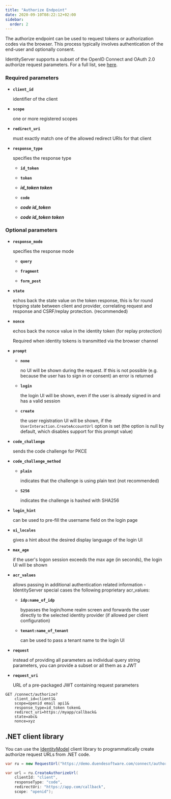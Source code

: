 ```yaml
---
title: "Authorize Endpoint"
date: 2020-09-10T08:22:12+02:00
sidebar:
  order: 2
---
```


The authorize endpoint can be used to request tokens or authorization codes via the browser.
This process typically involves authentication of the end-user and optionally consent.

IdentityServer supports a subset of the OpenID Connect and OAuth 2.0 authorize request parameters. For a full list,
see [here](https://openid.net/specs/openid-connect-core-1_0.html#authrequest).

### Required parameters

* **`client_id`**

  identifier of the client

* **`scope`**

  one or more registered scopes

* **`redirect_uri`**

  must exactly match one of the allowed redirect URIs for that client

* **`response_type`**

  specifies the response type

    * **`id_token`**

    * **`token`**

    * ***id_token token***

    * **`code`**

    * ***code id_token***

    * ***code id_token token***

### Optional parameters

* **`response_mode`**

  specifies the response mode

    * **`query`**

    * **`fragment`**

    * **`form_post`**

* **`state`**

  echos back the state value on the token response,
  this is for round tripping state between client and provider, correlating request and response and CSRF/replay
  protection. (recommended)

* **`nonce`**

  echos back the nonce value in the identity token (for replay protection)

  Required when identity tokens is transmitted via the browser channel

* **`prompt`**

    * **`none`**

      no UI will be shown during the request. If this is not possible (e.g. because the user has to sign in or consent)
      an error is returned

    * **`login`**

      the login UI will be shown, even if the user is already signed in and has a valid session

    * **`create`**

      the user registration UI will be shown, if the `UserInteraction.CreateAccountUrl` option is set (the option is
      null by default, which disables support for this prompt value)

* **`code_challenge`**

  sends the code challenge for PKCE

* **`code_challenge_method`**

    * **`plain`**

      indicates that the challenge is using plain text (not recommended)

    * **`S256`**

      indicates the challenge is hashed with SHA256

* **`login_hint`**

  can be used to pre-fill the username field on the login page

* **`ui_locales`**

  gives a hint about the desired display language of the login UI

* **`max_age`**

  if the user's logon session exceeds the max age (in seconds), the login UI will be shown

* **`acr_values`**

  allows passing in additional authentication related information - IdentityServer special cases the following
  proprietary acr_values:

    * **`idp:name_of_idp`**

      bypasses the login/home realm screen and forwards the user directly to the selected identity provider (if allowed
      per client configuration)

    * **`tenant:name_of_tenant`**

      can be used to pass a tenant name to the login UI

* **`request`**

  instead of providing all parameters as individual query string parameters, you can provide a subset or all them as
  a JWT

* **`request_uri`**

  URL of a pre-packaged JWT containing request parameters

```text
GET /connect/authorize?
    client_id=client1&
    scope=openid email api1&
    response_type=id_token token&
    redirect_uri=https://myapp/callback&
    state=abc&
    nonce=xyz 
```

## .NET client library

You can use the [IdentityModel](https://identitymodel.readthedocs.io) client library to programmatically create
authorize request URLs from .NET code.

```cs
var ru = new RequestUrl("https://demo.duendesoftware.com/connect/authorize");

var url = ru.CreateAuthorizeUrl(
    clientId: "client",
    responseType: "code",
    redirectUri: "https://app.com/callback",
    scope: "openid");
```